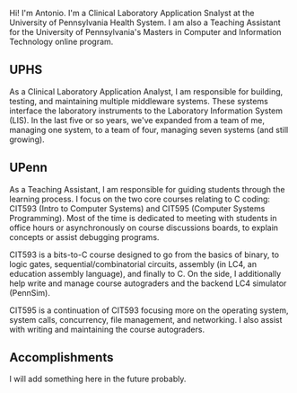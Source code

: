 Hi!  I'm Antonio.  I'm a Clinical Laboratory Application Snalyst at the University of Pennsylvania Health System.
I am also a Teaching Assistant for the University of Pennsylvania's Masters in Computer and Information Technology online program.

## UPHS

As a Clinical Laboratory Application Analyst, I am responsible for building, testing, and maintaining multiple middleware systems.
These systems interface the laboratory instruments to the Laboratory Information System (LIS).
In the last five or so years, we've expanded from a team of me, managing one system, to a team of four, managing seven systems (and still growing).  

## UPenn

As a Teaching Assistant, I am responsible for guiding students through the learning process.
I focus on the two core courses relating to C coding: CIT593 (Intro to Computer Systems) and CIT595 (Computer Systems Programming).
Most of the time is dedicated to meeting with students in office hours or asynchronously on course discussions boards, to explain concepts or assist debugging programs.

CIT593 is a bits-to-C course designed to go from the basics of binary, to logic gates, sequential/combinatorial circuits, assembly (in LC4, an education assembly language), and finally to C.
On the side, I additionally help write and manage course autograders and the backend LC4 simulator (PennSim).

CIT595 is a continuation of CIT593 focusing more on the operating system, system calls, concurrency, file management, and networking.
I also assist with writing and maintaining the course autograders.

## Accomplishments

I will add something here in the future probably.

